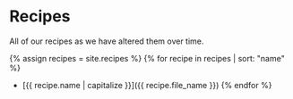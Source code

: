 # Recipes

All of our recipes as we have altered them over time.

{% assign recipes = site.recipes %}
{% for recipe in recipes | sort: "name" %}
  * [{{ recipe.name | capitalize }}]({{ recipe.file_name }})
{% endfor %}